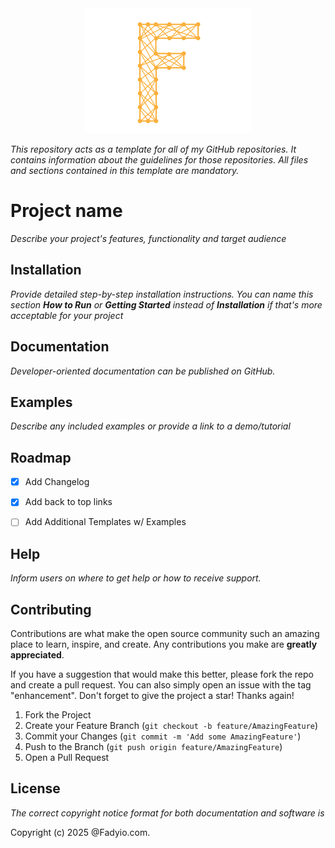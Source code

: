 <div align="center">
  <img alt="Logo" src="https://github.com/Fadyio/Fadyio.com/blob/main/public/static/logo.svg" height="200"/>
</div>

*This repository acts as a template for all of my GitHub repositories. It contains information about the guidelines for those repositories. All files and sections contained in this template are mandatory.*

# Project name

*Describe your project's features, functionality and target audience*

## Installation

*Provide detailed step-by-step installation instructions. You can name this section **How to Run** or **Getting Started** instead of **Installation** if that's more acceptable for your project*

## Documentation

*Developer-oriented documentation can be published on GitHub.*

## Examples

*Describe any included examples or provide a link to a demo/tutorial*

<!-- ROADMAP -->
## Roadmap

- [x] Add Changelog
- [x] Add back to top links
- [ ] Add Additional Templates w/ Examples


## Help

*Inform users on where to get help or how to receive support.*

<!-- CONTRIBUTING -->
## Contributing

Contributions are what make the open source community such an amazing place to learn, inspire, and create. Any contributions you make are **greatly appreciated**.

If you have a suggestion that would make this better, please fork the repo and create a pull request. You can also simply open an issue with the tag "enhancement".
Don't forget to give the project a star! Thanks again!

1. Fork the Project
2. Create your Feature Branch (`git checkout -b feature/AmazingFeature`)
3. Commit your Changes (`git commit -m 'Add some AmazingFeature'`)
4. Push to the Branch (`git push origin feature/AmazingFeature`)
5. Open a Pull Request


## License

*The correct copyright notice format for both documentation and software is*

Copyright (c) 2025 @Fadyio.com.